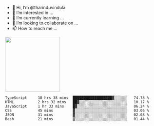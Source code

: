 - 👋 Hi, I’m @tharinduvindula
- 👀 I’m interested in ...
- 🌱 I’m currently learning ...
- 💞️ I’m looking to collaborate on ...
- 📫 How to reach me ...

<!---
tharinduvindula/tharinduvindula is a ✨ special ✨ repository because its `README.md` (this file) appears on your GitHub profile.
You can click the Preview link to take a look at your changes.
--->

<img height="180em" src="https://github-readme-stats.vercel.app/api?username=tharinduvindula&show_icons=true&hide_border=false&&count_private=true&include_all_commits=true" />


<!--START_SECTION:waka-->

```text
TypeScript     18 hrs 38 mins  ██████████████████▓░░░░░░   74.78 %
HTML           2 hrs 32 mins   ██▓░░░░░░░░░░░░░░░░░░░░░░   10.17 %
JavaScript     1 hr 33 mins    █▓░░░░░░░░░░░░░░░░░░░░░░░   06.24 %
CSS            45 mins         ▓░░░░░░░░░░░░░░░░░░░░░░░░   03.06 %
JSON           31 mins         ▓░░░░░░░░░░░░░░░░░░░░░░░░   02.08 %
Bash           21 mins         ▒░░░░░░░░░░░░░░░░░░░░░░░░   01.44 %
```

<!--END_SECTION:waka-->
